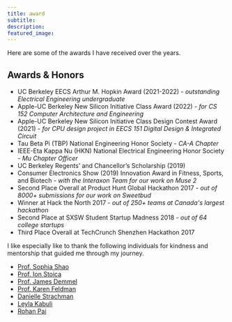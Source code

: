 ```yaml
---
title: award
subtitle: 
description: 
featured_image: 
---
```



Here are some of the awards I have received over the years.
  
<h2>Awards & Honors</h2>
  <ul>
    <li>UC Berkeley EECS Arthur M. Hopkin Award (2021-2022) - <i>outstanding Electrical Engineering undergraduate</i></li>
    <li>Apple-UC Berkeley New Silicon Initiative Class Award (2022) - <i>for CS 152 Computer Architecture and Engineering </i></li>
    <li>Apple-UC Berkeley New Silicon Initiative Class Design Contest Award (2021) - <i>for CPU design project in EECS 151 Digital Design & Integrated Circuit</i></li>
    <li>Tau Beta Pi (TBP) National Engineering Honor Society - <i>CA-A Chapter</i></li>
    <li>IEEE-Eta Kappa Nu (HKN) National Electrical Engineering Honor Society - <i>Mu Chapter Officer</i></li>
    <li>UC Berkeley Regents’ and Chancellor’s Scholarship (2019)</li>
    <li>Consumer Electronics Show (2019) Innovation Award in Fitness, Sports, and Biotech - <i>with the Interaxon Team for our work on Muse 2</i></li>
    <li>Second Place Overall at Product Hunt Global Hackathon 2017 - <i>out of 8000+ submissions for our work on Sweetbud</i></li>
    <li>Winner at Hack the North 2017 - <i>out of 250+ teams at Canada's largest hackathon</i></li>
    <li>Second Place at SXSW Student Startup Madness 2018 - <i>out of 64 college startups</i></li>
    <li>Third Place Overall at TechCrunch Shenzhen Hackathon 2017</li>
  </ul>

I like especially like to thank the following individuals for kindness and mentorship that guided me through my journey. 
<ul>
  <li><a href="https://people.eecs.berkeley.edu/~ysshao/">Prof. Sophia Shao</a> </li>
  <li><a href="http://people.eecs.berkeley.edu/~istoica/">Prof. Ion Stoica</a> </li>
  <li><a href="http://people.eecs.berkeley.edu/~demmel/">Prof. James Demmel</a> </li>
  <li><a href="https://german.berkeley.edu/people/karen-feldman/">Prof. Karen Feldman</a> </li>
  <li><a href="https://www.linkedin.com/in/daniellestrachman/">Danielle Strachman</a> </li>
  <li><a href="https://www.linkedin.com/in/lakabuli/">Leyla Kabuli  </a> </li>
  <li><a href="https://www.linkedin.com/in/rohan-pai-a95b2b53/">Rohan Pai  </a> </li>
</ul>